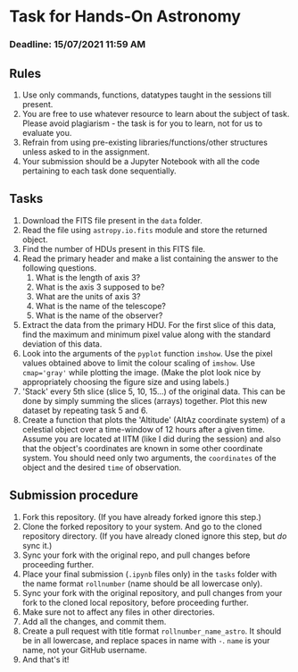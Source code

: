 # Task for Hands-On Astronomy

### Deadline: 15/07/2021 11:59 AM

## Rules

1. Use only commands, functions, datatypes taught in the sessions till present.
2. You are free to use whatever resource to learn about the subject of task.
   Please avoid plagiarism - the task is for you to learn, not for us to evaluate
   you.
3. Refrain from using pre-existing libraries/functions/other structures unless asked to in the assignment.
4. Your submission should be a Jupyter Notebook with all the code pertaining to each task done sequentially.

## Tasks
1. Download the FITS file present in the `data` folder.
2. Read the file using `astropy.io.fits` module and store the returned object.
3. Find the number of HDUs present in this FITS file.
4. Read the primary header and make a list containing the answer to the following questions.
   1. What is the length of axis 3?
   2. What is the axis 3 supposed to be?
   3. What are the units of axis 3?
   4. What is the name of the telescope?
   5. What is the name of the observer?
5. Extract the data from the primary HDU. For the first slice of this data, find the maximum and minimum pixel value along with the standard deviation of this data.
6. Look into the arguments of the `pyplot` function `imshow`. Use the pixel values obtained above to limit the colour scaling of `imshow`. Use `cmap='gray'` while plotting the image. (Make the plot look nice by appropriately choosing the figure size and using labels.)
7. 'Stack' every 5th slice (slice 5, 10, 15...) of the original data. This can be done by simply summing the slices (arrays) together. Plot this new dataset by repeating task 5 and 6. 
8. Create a function that plots the 'Altitude' (AltAz coordinate system) of a celestial object over a time-window of 12 hours after a given time. Assume you are located at IITM (like I did during the session) and also that the object's coordinates are known in some other coordinate system. You should need only two arguments, the `coordinates` of the object and the desired `time` of observation.

## Submission procedure
1. Fork this repository. (If you have already forked ignore this step.)
2. Clone the forked repository to your system. And go to the cloned repository directory. (If you have already cloned ignore this step, but _do_ sync it.)
3. Sync your fork with the original repo, and pull changes before proceeding further.
4. Place your final submission (`.ipynb` files only) in the `tasks` folder with the name format `rollnumber` (name should be all lowercase only). 
5. Sync your fork with the original repository, and pull changes from your fork to the cloned local repository, before proceeding further.
6. Make sure not to affect any files in other directories.
7. Add all the changes, and commit them.
8. Create a pull request with title format `rollnumber_name_astro`. It should be in all lowercase, and replace spaces in name with `-`. `name` is your name, not your GitHub username.
9. And that's it!
